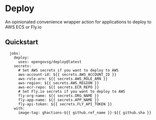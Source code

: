 # Deploy

An opinionated convenience wrapper action for applications to deploy to AWS ECS or Fly.io

## Quickstart

```
  jobs:
    deploy:
      uses: opengovsg/deploy@latest
    secrets:
      # Set AWS secrets if you want to deploy to AWS
      aws-account-id: ${{ secrets.AWS_ACCOUNT_ID }}
      aws-role-arn: ${{ secrets.AWS_ROLE_ARN }}
      aws-region: ${{ secrets.AWS_REGION }}
      aws-ecr-repo: ${{ secrets.ECR_REPO }}
      # Set Fly.io secrets if you want to deploy to AWS
      fly-org-name: ${{ secrets.ORG_NAME }}
      fly-app-name: ${{ secrets.APP_NAME }}
      fly-api-token: ${{ secrets.FLY_API_TOKEN }}
    with:
      image-tag: ghactions-${{ github.ref_name }}-${{ github.sha }}
```